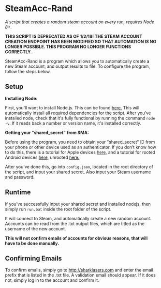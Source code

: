 # SteamAcc-Rand
*A script that creates a random steam account on every run, requires Node 8+.*

**THIS SCRIPT IS DEPRECATED AS OF 1/2/18! THE STEAM ACCOUNT CREATION ENDPOINT HAS BEEN MODIFIED SO THAT AUTOMATION IS NO LONGER POSSIBLE. THIS PROGRAM NO LONGER FUNCTIONS CORRECTLY.**

SteamAcc-Rand is a program which allows you to automatically create a new Steam account, and output results to file. To configure the program, follow the steps below.

## Setup
**Installing Node:**

First, you'll want to install Node.js. This can be found [here.](https://nodejs.org/en/) This will automatically install all required dependencies for the script. After you've installed node, check that it's fully functional by running the command `node -v`. If it reads back a number or version name, it's installed correctly.

**Getting your "shared_secret" from SMA:**

Before using the program, you need to obtain your "shared_secret" ID from your phone or other device used as an authenticator. If you don't know how to do this, there is a tutorial for Apple devices [here](https://forums.backpack.tf/index.php?/topic/45995-guide-how-to-get-your-shared-secret-from-ios-device-steam-mobile/), and a tutorial for rooted Android devices [here](https://forums.backpack.tf/index.php?/topic/46354-guide-how-to-find-the-steam-identity_secret-on-an-android-phone/), unrooted [here.](https://www.reddit.com/r/SteamBot/comments/3vzboz/is_it_possible_to_get_shared_secret_from_android/)

After you've done this, go into `config.json`, located in the root directory of the script, and input your shared secret. Also input your Steam username and password.

## Runtime
If you've successfully input your shared secret and installed nodejs, then simply run `run.bat` inside the root folder of the script.

It will connect to Steam, and automatically create a new random account.
Accounts can be read from the .txt output files, which are titled as the username of the new account.

**This will not confirm emails of accounts for obvious reasons, that will have to be done manually.**

## Confirming Emails
To confirm emails, simply go to http://sharklasers.com and enter the email prefix that is listed in the .txt file.
A validation email should appear.
If it does not, simply log in to the account and confirm it.
